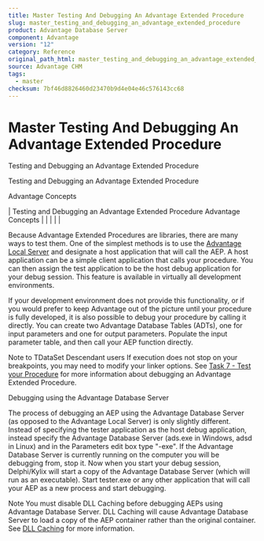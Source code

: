 ```yaml
---
title: Master Testing And Debugging An Advantage Extended Procedure
slug: master_testing_and_debugging_an_advantage_extended_procedure
product: Advantage Database Server
component: Advantage
version: "12"
category: Reference
original_path_html: master_testing_and_debugging_an_advantage_extended_procedure.htm
source: Advantage CHM
tags:
  - master
checksum: 7bf46d8826460d23470b9d4e04e46c576143cc68
---
```


# Master Testing And Debugging An Advantage Extended Procedure

Testing and Debugging an Advantage Extended Procedure

Testing and Debugging an Advantage Extended Procedure

Advantage Concepts

| Testing and Debugging an Advantage Extended Procedure  Advantage Concepts |  |  |  |  |

Because Advantage Extended Procedures are libraries, there are many ways to test them. One of the simplest methods is to use the [Advantage Local Server](master_advantage_local_server.md) and designate a host application that will call the AEP. A host application can be a simple client application that calls your procedure. You can then assign the test application to be the host debug application for your debug session. This feature is available in virtually all development environments.

If your development environment does not provide this functionality, or if you would prefer to keep Advantage out of the picture until your procedure is fully developed, it is also possible to debug your procedure by calling it directly. You can create two Advantage Database Tables (ADTs), one for input parameters and one for output parameters. Populate the input parameter table, and then call your AEP function directly.

Note to TDataSet Descendant users If execution does not stop on your breakpoints, you may need to modify your linker options. See [Task 7 - Test your Procedure](master_task_7_test_your_procedure.md) for more information about debugging an Advantage Extended Procedure.

Debugging using the Advantage Database Server

The process of debugging an AEP using the Advantage Database Server (as opposed to the Advantage Local Server) is only slightly different. Instead of specifying the tester application as the host debug application, instead specify the Advantage Database Server (ads.exe in Windows, adsd in Linux) and in the Parameters edit box type "-exe". If the Advantage Database Server is currently running on the computer you will be debugging from, stop it. Now when you start your debug session, Delphi/Kylix will start a copy of the Advantage Database Server (which will run as an executable). Start tester.exe or any other application that will call your AEP as a new process and start debugging.

Note You must disable DLL Caching before debugging AEPs using Advantage Database Server. DLL Caching will cause Advantage Database Server to load a copy of the AEP container rather than the original container. See [DLL Caching](master_dll_caching.md) for more information.
